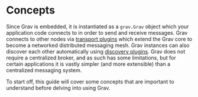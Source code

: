 # Concepts

Since Grav is embedded, it is instantiated as a `grav.Grav` object which your application code connects to in order to send and receive messages. Grav connects to other nodes via [transport plugins](../../meshing/transports/) which extend the Grav core to become a networked distributed messaging mesh. Grav instances can also discover each other automatically using [discovery plugins](../../meshing/discovery/). Grav does not require a centralized broker, and as such has some limitations, but for certain applications it is vastly simpler \(and more extensible\) than a centralized messaging system.

To start off, this guide will cover some concepts that are important to understand before delving into using Grav.


